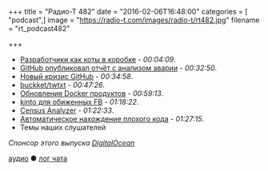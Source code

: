 +++
title = "Радио-Т 482"
date = "2016-02-06T16:48:00"
categories = [ "podcast",]
image = "https://radio-t.com/images/radio-t/rt482.jpg"
filename = "rt_podcast482"

+++

- [Разработчики как коты в коробке](http://mikehadlow.blogspot.com/2014/06/heisenberg-developers.html) - *00:04:09*.
- [GitHub опубликовал отчёт с анализом аварии](http://www.opennet.ru/opennews/art.shtml?num=43817) - *00:32:50*.
- [Новый кризис GitHub](http://www.businessinsider.com/github-identity-crisis-2016-2) - *00:34:58*.
- [buckket/twtxt](https://github.com/buckket/twtxt) - *00:47:26*.
- [Обновления Docker продуктов](https://blog.docker.com/2016/02/docker-1-10/) - *00:59:13*.
- [kinto для обиженных FB](http://kinto.readthedocs.org/en/latest/overview.html) - *01:18:22*.
- [Census Analyzer](https://habrahabr.ru/company/JetBrains/blog/276361/) - *01:22:33*.
- [Автоматическое нахождение плохого кода](http://news.mit.edu/2016/faster-automatic-bug-repair-code-errors-0129) - *01:27:15*.
- Темы наших слушателей

_Спонсор этого выпуска [DigitalOcean](https://www.digitalocean.com)_

[аудио](http://cdn.radio-t.com/rt_podcast482.mp3) ● [лог чата](http://chat.radio-t.com/logs/radio-t-482.html)
<audio src="http://cdn.radio-t.com/rt_podcast482.mp3" preload="none"></audio>
